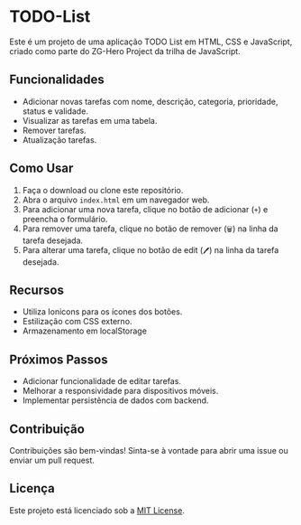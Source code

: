 # TODO-List

Este é um projeto de uma aplicação TODO List em HTML, CSS e JavaScript, criado como parte do ZG-Hero Project da trilha de JavaScript.

## Funcionalidades

- Adicionar novas tarefas com nome, descrição, categoria, prioridade, status e validade.
- Visualizar as tarefas em uma tabela.
- Remover tarefas.
- Atualização tarefas.

## Como Usar

1. Faça o download ou clone este repositório.
2. Abra o arquivo `index.html` em um navegador web.
3. Para adicionar uma nova tarefa, clique no botão de adicionar (`+`) e preencha o formulário.
4. Para remover uma tarefa, clique no botão de remover (`🗑`) na linha da tarefa desejada.
5. Para alterar uma tarefa, clique no botão de edit (`🖊`) na linha da tarefa desejada.

## Recursos

- Utiliza Ionicons para os ícones dos botões.
- Estilização com CSS externo.
- Armazenamento em localStorage

## Próximos Passos

- Adicionar funcionalidade de editar tarefas.
- Melhorar a responsividade para dispositivos móveis.
- Implementar persistência de dados com backend.

## Contribuição

Contribuições são bem-vindas! Sinta-se à vontade para abrir uma issue ou enviar um pull request.

## Licença

Este projeto está licenciado sob a [MIT License](LICENSE).